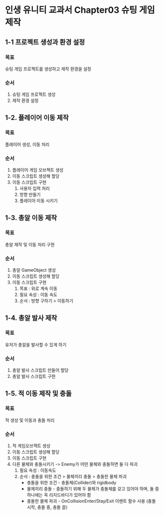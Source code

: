 # 인생 유니티 교과서 Chapter03 슈팅 게임 제작

## 1-1 프로젝트 생성과 환경 설정
### 목표
슈팅 게임 프로젝트를 생성하고 제작 환경을 설정
### 순서
1. 슈팅 게임 프로젝트 생성
2. 제작 환경 설정

## 1-2. 플레이어 이동 제작
### 목표
플레이어 생성, 이동 처리
### 순서
1. 플레이어 게임 오브젝트 생성
2. 이동 스크립트 생성해 할당
3. 이동 스크립트 구현
	1) 사용자 입력 처리
	2) 방향 만들기
	3) 플레이어 이동 시키기

## 1-3. 총알 이동 제작
### 목표
총알 제작 및 이동 처리 구현
### 순서
1. 총알 GameObject 생성
2. 이동 스크립트 생성해 할당
3. 이동 스크립트 구현
	1) 목표 : 위로 계속 이동
	2) 필요 속성 : 이동 속도
	3) 순서 : 방향 구하기 > 이동하기

## 1-4. 총알 발사 제작
### 목표
유저가 총알을 발사할 수 있게 하기
### 순서
1. 총알 발사 스크립트 만들어 할당
2. 총알 발사 스크립트 구현

## 1-5. 적 이동 제작 및 충돌
### 목표
적 생성 및 이동과 충돌 처리
### 순서
1. 적 게임오브젝트 생성
2. 이동 스크립트 생성해 할당
3. 이동 스크립트 구현
4. 다른 물체와 충돌시키기
	-> Enemy가 어떤 물체와 충돌하면 둘 다 파괴
	1) 필요 속성 : 이동속도
	2) 순서 : 충돌을 위한 조건 > 물체끼리 충돌 > 충돌한 물체 파괴
		- 충돌을 위한 조건 - 충돌체(Collider)와 rigidbody
		- 물체끼리 충돌 - 충돌하기 위해 두 물체가 충돌체를 갖고 있어야 하며, 둘 중 하나에는 꼭 리지드바디가 있어야 함
		- 충돌한 물체 파괴 - OnCollisionEnter/Stay/Exit 이벤트 함수 사용 (충돌 시작, 충돌 중, 충돌 끌)
